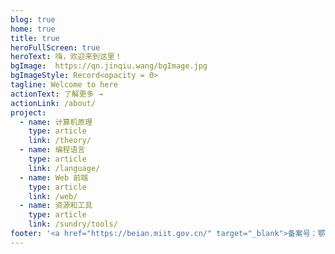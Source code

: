 ```yaml
---
blog: true
home: true
title: true
heroFullScreen: true
heroText: 嗨，欢迎来到这里！
bgImage:  https://qn.jinqiu.wang/bgImage.jpg
bgImageStyle: Record<opacity = 0>
tagline: Welcome to here
actionText: 了解更多 →
actionLink: /about/
project:
  - name: 计算机原理
    type: article
    link: /theory/
  - name: 编程语言
    type: article
    link: /language/
  - name: Web 前端
    type: article
    link: /web/
  - name: 资源和工具
    type: article
    link: /sundry/tools/
footer: '<a href="https://beian.miit.gov.cn/" target="_blank">备案号：鄂ICP备2021016538号</a>'
---
```

